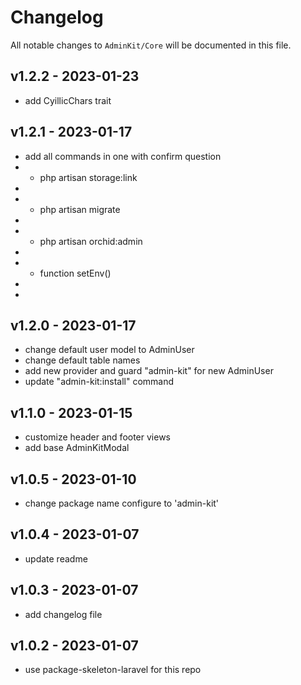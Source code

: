 # Changelog

All notable changes to `AdminKit/Core` will be documented in this file.

## v1.2.2 - 2023-01-23

- add CyillicChars trait

## v1.2.1 - 2023-01-17

- add all commands in one with confirm question
- - php artisan storage:link
- 
- - php artisan migrate
- 
- - php artisan orchid:admin
- 
- - function setEnv()
- 
- 

## v1.2.0 - 2023-01-17

- change default user model to AdminUser
- change default table names
- add new provider and guard "admin-kit" for new AdminUser
- update "admin-kit:install" command

## v1.1.0 - 2023-01-15

- customize header and footer views
- add base AdminKitModal

## v1.0.5 - 2023-01-10

- change package name configure to 'admin-kit'

## v1.0.4 - 2023-01-07

- update readme

## v1.0.3 - 2023-01-07

- add changelog file

## v1.0.2 - 2023-01-07

- use package-skeleton-laravel for this repo
